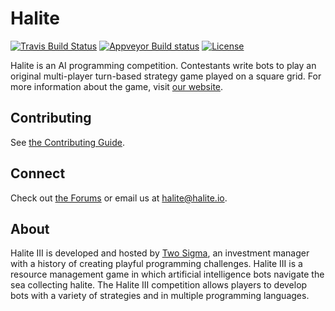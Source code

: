 # Halite

[![Travis Build Status](https://travis-ci.com/HaliteChallenge/Halite-III-Internal.svg?token=pSKmDxrtsEqWauNf11Hq&branch=master)](https://travis-ci.com/HaliteChallenge/Halite-III-Internal)
[![Appveyor Build status](https://ci.appveyor.com/api/projects/status/yfjnkbkso6rr9lfr?svg=true)](https://ci.appveyor.com/project/Halite/halite-ii-kpb3g)
[![License](https://img.shields.io/badge/license-MIT-blue.svg)](https://raw.githubusercontent.com/HaliteChallenge/Halite/master/LICENSE)

Halite is an AI programming competition. Contestants write bots to play an original multi-player turn-based strategy game played on a square grid. For more information about the game, visit [our website](http://halite.io).

## Contributing

See [the Contributing Guide](CONTRIBUTING.md).

## Connect

Check out [the Forums](http://forums.halite.io) or email us at [halite@halite.io](mailto:halite@halite.io).

## About
Halite III is developed and hosted by [Two Sigma](https://www.twosigma.com/), an investment manager with a history of creating playful programming challenges. Halite III is a resource management game in which artificial intelligence bots navigate the sea collecting halite. The Halite III competition allows players to develop bots with a variety of strategies and in multiple programming languages.
